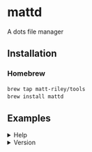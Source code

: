 # mattd

A dots file manager

## Installation

### Homebrew

```bash
brew tap matt-riley/tools
brew install mattd
```

## Examples

<details>
    <summary>Help</summary>
    <img src="./gifs/help.gif" width="100%" loading="lazy"/>
</details>

<details>
    <summary>Version</summary>
    <img src="./gifs/version.gif" width="100%" loading="lazy"/>
</details>
